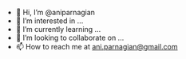 - 👋 Hi, I’m @aniparnagian
- 👀 I’m interested in ...
- 🌱 I’m currently learning ...
- 💞️ I’m looking to collaborate on ...
- 📫 How to reach me at ani.parnagian@gmail.com

<!---
aniparnagian/aniparnagian is a ✨ special ✨ repository because its `README.md` (this file) appears on your GitHub profile.
You can click the Preview link to take a look at your changes.
--->
